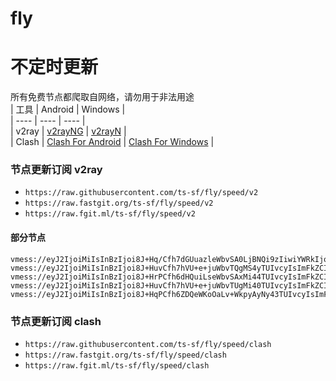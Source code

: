 # fly
# 不定时更新
所有免费节点都爬取自网络，请勿用于非法用途  
|  工具  | Android  | Windows  |  
|  ----  | ----   | ----  |  
| v2ray  | [v2rayNG](https://github.com/2dust/v2rayNG/releases) | [v2rayN](https://github.com/2dust/v2rayN/releases) |  
| Clash  | [Clash For Android](https://github.com/Kr328/ClashForAndroid/releases) | [Clash For Windows](https://github.com/Fndroid/clash_for_windows_pkg/releases) | 
  
### 节点更新订阅  v2ray
- `https://raw.githubusercontent.com/ts-sf/fly/speed/v2`  
- `https://raw.fastgit.org/ts-sf/fly/speed/v2`  
- `https://raw.fgit.ml/ts-sf/fly/speed/v2`  
#### 部分节点  
``` 
vmess://eyJ2IjoiMiIsInBzIjoi8J+Hq/Cfh7dGUuazleWbvSA0LjBNQi9zIiwiYWRkIjoiMTQxLjk0LjIyMi4yMDgiLCJwb3J0IjoiMjA4MiIsImlkIjoiYTc5ZTAzYWQtODRhNy00MWY2LWJjZTktZTRjNTMxODBjNTA3IiwiYWlkIjoiMCIsInNjeSI6ImF1dG8iLCJuZXQiOiJ3cyIsInR5cGUiOiJub25lIiwiaG9zdCI6InNwZWVkdGVzdC5uZXQiLCJwYXRoIjoiL3ZtZXNzIiwidGxzIjoiIiwic25pIjoiIiwidGVzdF9uYW1lIjoiRlLms5Xlm70ifQ==
vmess://eyJ2IjoiMiIsInBzIjoi8J+HuvCfh7hVU+e+juWbvTQgMS4yTUIvcyIsImFkZCI6IjY0LjMyLjQuNiIsInBvcnQiOiI1MDAwNSIsImlkIjoiNDE4MDQ4YWYtYTI5My00Yjk5LTliMGMtOThjYTM1ODBkZDI0IiwiYWlkIjoiNjQiLCJzY3kiOiJhdXRvIiwibmV0IjoidGNwIiwidHlwZSI6Im5vbmUiLCJob3N0IjoiZWNjLnZ0Y3NzLnRvcCIsInBhdGgiOiIvYmx1ZSIsInRscyI6IiIsInNuaSI6IiIsInRlc3RfbmFtZSI6IlVT576O5Zu9NCJ9
vmess://eyJ2IjoiMiIsInBzIjoi8J+HrPCfh6dHQuiLseWbvSAxMi44TUIvcyIsImFkZCI6IjE4NS4yMTIuNjMuMjgiLCJwb3J0IjoiNTA4MCIsImlkIjoiNzE3ZjRlMDYtN2U3Mi00YjQyLWIyYWMtNWQzYTEyMDcyMGJhIiwiYWlkIjoiMCIsInNjeSI6ImF1dG8iLCJuZXQiOiJ0Y3AiLCJ0eXBlIjoiaHR0cCIsImhvc3QiOiIiLCJwYXRoIjoiLyIsInRscyI6IiIsInNuaSI6IiIsInRlc3RfbmFtZSI6IkdC6Iux5Zu9In0=
vmess://eyJ2IjoiMiIsInBzIjoi8J+HuvCfh7hVU+e+juWbvTUgMi40TUIvcyIsImFkZCI6IjEwNC4xOC42My4yMjciLCJwb3J0IjoiODg4MCIsImlkIjoiMDA2MDIzZjYtNmQxNy00ZWM2LWFmMjQtYmNjNWY3YzQ0ZTM1IiwiYWlkIjoiMCIsInNjeSI6ImF1dG8iLCJuZXQiOiJ3cyIsInR5cGUiOiJub25lIiwiaG9zdCI6ImVjYy52dGNzcy50b3AiLCJwYXRoIjoiL3F3ZXIwMSIsInRscyI6IiIsInNuaSI6IiIsInRlc3RfbmFtZSI6IlVT576O5Zu9NSJ9
vmess://eyJ2IjoiMiIsInBzIjoi8J+HqPCfh6ZDQeWKoOaLv+WkpyAyNy43TUIvcyIsImFkZCI6InJoaW5vY2Vyb3MucmFoYWRlbnQuaXIiLCJwb3J0IjoiODA4MCIsImlkIjoiOWFmNmQ4MDItNGE4OS00OTg5LWJiYjctM2EyOTQ1YWJiYjBiIiwiYWlkIjoiMCIsInNjeSI6ImF1dG8iLCJuZXQiOiJ0Y3AiLCJ0eXBlIjoiaHR0cCIsImhvc3QiOiJ0ZWxld2ViaW9uLmNvbSIsInBhdGgiOiIvIiwidGxzIjoiIiwic25pIjoiIiwidGVzdF9uYW1lIjoiQ0HliqDmi7/lpKcifQ==
```
### 节点更新订阅  clash
- `https://raw.githubusercontent.com/ts-sf/fly/speed/clash`  
- `https://raw.fastgit.org/ts-sf/fly/speed/clash`  
- `https://raw.fgit.ml/ts-sf/fly/speed/clash`  



